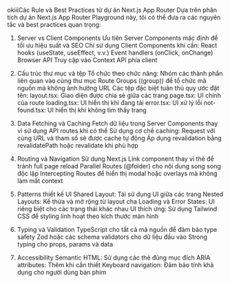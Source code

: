 okiiiCác Rule và Best Practices từ dự án Next.js App Router
Dựa trên phân tích dự án Next.js App Router Playground này, tôi có thể đưa ra các nguyên tắc và best practices quan trọng:

1. Server vs Client Components
   Ưu tiên Server Components mặc định để tối ưu hiệu suất và SEO
   Chỉ sử dụng Client Components khi cần:
   React hooks (useState, useEffect, v.v.)
   Event handlers (onClick, onChange)
   Browser API
   Truy cập vào Context API phía client
2. Cấu trúc thư mục và tệp
   Tổ chức theo chức năng: Nhóm các thành phần liên quan vào cùng thư mục
   Route Groups ((group)) để tổ chức mã nguồn mà không ảnh hưởng URL
   Các tệp đặc biệt tuân thủ quy ước đặt tên:
   layout.tsx: Giao diện được chia sẻ giữa các trang
   page.tsx: UI chính của route
   loading.tsx: UI hiển thị khi đang tải
   error.tsx: UI xử lý lỗi
   not-found.tsx: UI hiển thị khi không tìm thấy trang
3. Data Fetching và Caching
   Fetch dữ liệu trong Server Components thay vì sử dụng API routes khi có thể
   Sử dụng cơ chế caching: Request với cùng URL và tham số sẽ được cache tự động
   Áp dụng revalidation bằng revalidatePath hoặc revalidate khi phù hợp

4. Routing và Navigation
   Sử dụng Next.js Link component thay vì thẻ <a> để tránh full page reload
   Parallel Routes (@folder) cho nội dung song song độc lập
   Intercepting Routes để hiển thị modal hoặc overlays mà không làm mất context
5. Patterns thiết kế UI
   Shared Layout: Tái sử dụng UI giữa các trang
   Nested Layouts: Kế thừa và mở rộng từ layout cha
   Loading và Error States: UI riêng biệt cho các trạng thái khác nhau
   UI thích ứng: Sử dụng Tailwind CSS để styling linh hoạt theo kích thước màn hình

6. Typing và Validation
   TypeScript cho tất cả mã nguồn để đảm bảo type safety
   Zod hoặc các schema validators cho dữ liệu đầu vào
   Strong typing cho props, params và data
7. Accessibility
   Semantic HTML: Sử dụng các thẻ đúng mục đích
   ARIA attributes: Thêm khi cần thiết
   Keyboard navigation: Đảm bảo tính khả dụng cho người dùng bàn phím
